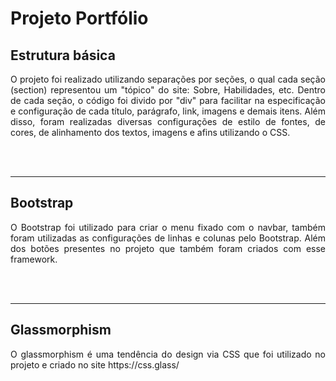 # Projeto Portfólio

## Estrutura básica

<p align= "justify"> O projeto foi realizado utilizando separações por seções, o qual cada seção (section) representou um "tópico" do site: Sobre, Habilidades, etc. Dentro de cada seção, o código foi divido por "div" para facilitar na especificação e configuração de cada título, parágrafo, link, imagens e demais itens. Além disso, foram realizadas diversas configurações de estilo de fontes, de cores, de alinhamento dos textos, imagens e afins utilizando o CSS. </p>

<br><br>

<hr>

## Bootstrap

<p align= "justify"> O Bootstrap foi utilizado para criar o menu fixado com o navbar, também foram utilizadas as configurações de linhas e colunas pelo Bootstrap. Além dos botões presentes no projeto que também foram criados com esse framework.</p>


<br><br>

<hr>

## Glassmorphism

<p align= "justify"> O glassmorphism é uma tendência do design via CSS que foi utilizado no projeto e criado no site https://css.glass/</p>
